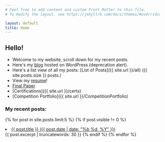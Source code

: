 ```yaml
---
# Feel free to add content and custom Front Matter to this file.
# To modify the layout, see https://jekyllrb.com/docs/themes/#overriding-theme-defaults

layout: default
title: Home
---
```

<h2>Hello!</h2>

* Welcome to my website, scroll down for my recent posts.
* Here's my [blog](https://y2d.club) hosted on WordPress (deprecation alert).
* Here's a list view of all my posts:
  [List of Posts]({{ site.url }}/all) ({{ site.posts.size }} posts.)
* View my [resume](/assets/CV.pdf)!
* [Final Paper](/assets/finalPaper.pdf)
* [Certifications]({{ site.url }}/certs)
* [Competition Portfolio]({{ site.url }}/CompetitionPortfolio)


<h3>My recent posts: </h3>

{% for post in site.posts limit:5 %}
{% if post.visible != 0 %}
  <li><a href="{{ post.url }}">{{ post.title }} ({{ post.date | date: "%b %d, %Y" }})</a></li>
{{ post.excerpt | truncatewords: 30 }}
{% endif %}
{% endfor %}
